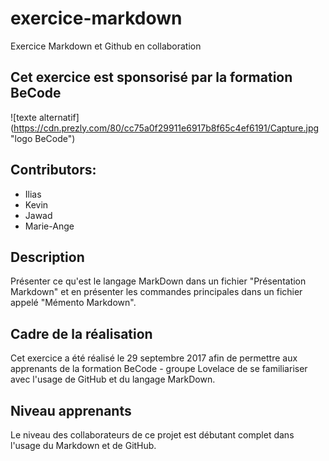 # exercice-markdown
Exercice Markdown et Github en collaboration

## Cet exercice est sponsorisé par la formation BeCode

![texte alternatif] (https://cdn.prezly.com/80/cc75a0f29911e6917b8f65c4ef6191/Capture.jpg "logo BeCode")

## Contributors:

* Ilias
* Kevin
* Jawad
* Marie-Ange

## Description

Présenter ce qu'est le langage MarkDown dans un fichier "Présentation Markdown" et en présenter les commandes principales dans un fichier appelé "Mémento Markdown".

## Cadre de la réalisation

Cet exercice a été réalisé le 29 septembre 2017 afin de permettre aux apprenants de la formation BeCode - groupe Lovelace de se familiariser avec l'usage de GitHub et du langage MarkDown.

## Niveau apprenants

Le niveau des collaborateurs de ce projet est débutant complet dans l'usage du Markdown et de GitHub.
